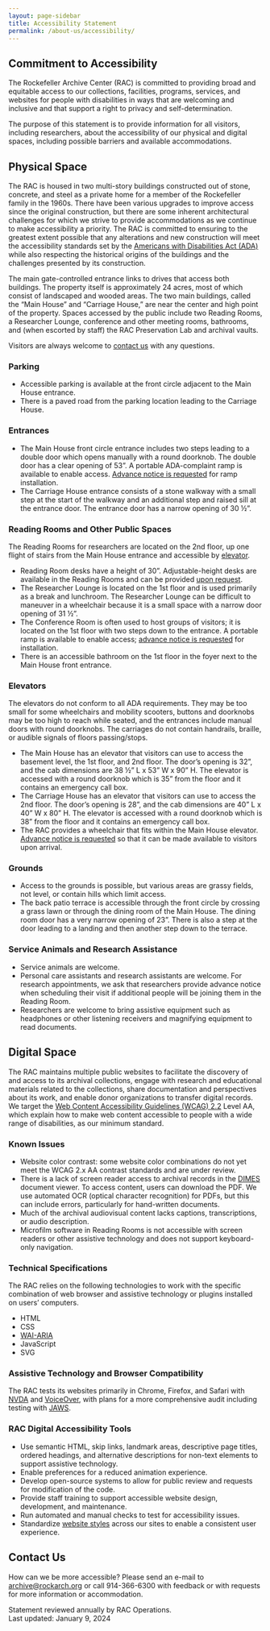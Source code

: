 ```yaml
---
layout: page-sidebar
title: Accessibility Statement
permalink: /about-us/accessibility/
---
```


## Commitment to Accessibility
The Rockefeller Archive Center (RAC) is committed to providing broad and equitable access to our collections, facilities, programs, services, and websites for people with disabilities in ways that are welcoming and inclusive and that support a right to privacy and self-determination.

The purpose of this statement is to provide information for all visitors, including researchers, about the accessibility of our physical and digital spaces, including possible barriers and available accommodations.

## Physical Space
The RAC is housed in two multi-story buildings constructed out of stone, concrete, and steel as a private home for a member of the Rockefeller family in the 1960s. There have been various upgrades to improve access since the original construction, but there are some inherent architectural challenges for which we strive to provide accommodations as we continue to make accessibility a priority. The RAC is committed to ensuring to the greatest extent possible that any alterations and new construction will meet the accessibility standards set by the [Americans with Disabilities Act (ADA)](https://www.dol.gov/general/topic/disability/ada) while also respecting the historical origins of the buildings and the challenges presented by its construction.

The main gate-controlled entrance links to drives that access both buildings. The property itself is approximately 24 acres, most of which consist of landscaped and wooded areas. The two main buildings, called the “Main House” and “Carriage House,” are near the center and high point of the property. Spaces accessed by the public include two Reading Rooms, a Researcher Lounge, conference and other meeting rooms, bathrooms, and (when escorted by staff) the RAC Preservation Lab and archival vaults.

Visitors are always welcome to [contact us](#contact-us) with any questions.

### Parking

- Accessible parking is available at the front circle adjacent to the Main House entrance.
- There is a paved road from the parking location leading to the Carriage House.

### Entrances

- The Main House front circle entrance includes two steps leading to a double door which opens manually with a round doorknob. The double door has a clear opening of 53”. A portable ADA-complaint ramp is available to enable access. [Advance notice is requested](#contact-us) for ramp installation.
- The Carriage House entrance consists of a stone walkway with a small step at the start of the walkway and an additional step and raised sill at the entrance door. The entrance door has a narrow opening of 30 ½”.

### Reading Rooms and Other Public Spaces

The Reading Rooms for researchers are located on the 2nd floor, up one flight of stairs from the Main House entrance and accessible by [elevator](#elevators).
- Reading Room desks have a height of 30”. Adjustable-height desks are available in the Reading Rooms and can be provided [upon request](#contact-us).
- The Researcher Lounge is located on the 1st floor and is used primarily as a break and lunchroom. The Researcher Lounge can be difficult to maneuver in a wheelchair because it is a small space with a narrow door opening of 31 ½”.
- The Conference Room is often used to host groups of visitors; it is located on the 1st floor with two steps down to the entrance. A portable ramp is available to enable access; [advance notice is requested](#contact-us) for installation.
- There is an accessible bathroom on the 1st floor in the foyer next to the Main House front entrance. 

### Elevators

The elevators do not conform to all ADA requirements. They may be too small for some wheelchairs and mobility scooters, buttons and doorknobs may be too high to reach while seated, and the entrances include manual doors with round doorknobs. The carriages do not contain handrails, braille, or audible signals of floors passing/stops.
- The Main House has an elevator that visitors can use to access the basement level, the 1st floor, and 2nd floor. The door’s opening is 32”, and the cab dimensions are 38 ½” L x 53” W x 90” H.  The elevator is accessed with a round doorknob which is 35” from the floor and it contains an emergency call box.
- The Carriage House has an elevator that visitors can use to access the 2nd floor. The door’s opening is 28”, and the cab dimensions are 40” L x 40” W x 80” H. The elevator is accessed with a round doorknob which is 38” from the floor and it contains an emergency call box.
- The RAC provides a wheelchair that fits within the Main House elevator. [Advance notice is requested](#contact-us) so that it can be made available to visitors upon arrival.

### Grounds

- Access to the grounds is possible, but various areas are grassy fields, not level, or contain hills which limit access.
- The back patio terrace is accessible through the front circle by crossing a grass lawn or through the dining room of the Main House. The dining room door has a very narrow opening of 23”. There is also a step at the door leading to a landing and then another step down to the terrace. 

### Service Animals and Research Assistance

- Service animals are welcome.
- Personal care assistants and research assistants are welcome. For research appointments, we ask that researchers provide advance notice when scheduling their visit if additional people will be joining them in the Reading Room.
- Researchers are welcome to bring assistive equipment such as headphones or other listening receivers and magnifying equipment to read documents.

## Digital Space

The RAC maintains multiple public websites to facilitate the discovery of and access to its archival collections, engage with research and educational materials related to the collections, share documentation and perspectives about its work, and enable donor organizations to transfer digital records. We target the [Web Content Accessibility Guidelines (WCAG) 2.2](https://www.w3.org/WAI/standards-guidelines/wcag/) Level AA, which explain how to make web content accessible to people with a wide range of disabilities, as our minimum standard.

### Known Issues

- Website color contrast: some website color combinations do not yet meet the WCAG 2.x AA contrast standards and are under review.
- There is a lack of screen reader access to archival records in the [DIMES](https://dimes.rockarch.org/) document viewer. To access content, users can download the PDF. We use automated OCR (optical character recognition) for PDFs, but this can include errors, particularly for hand-written documents.
- Much of the archival audiovisual content lacks captions, transcriptions, or audio description.
- Microfilm software in Reading Rooms is not accessible with screen readers or other assistive technology and does not support keyboard-only navigation.

### Technical Specifications

The RAC relies on the following technologies to work with the specific combination of web browser and assistive technology or plugins installed on users’ computers.
- HTML
- CSS
- [WAI-ARIA](https://www.w3.org/WAI/standards-guidelines/aria/)
- JavaScript
- SVG

### Assistive Technology and Browser Compatibility

The RAC tests its websites primarily in Chrome, Firefox, and Safari with [NVDA](https://www.nvaccess.org/download/) and [VoiceOver](https://support.apple.com/guide/voiceover/welcome/mac), with plans for a more comprehensive audit including testing with [JAWS](https://www.freedomscientific.com/products/software/jaws/).

### RAC Digital Accessibility Tools

- Use semantic HTML, skip links, landmark areas, descriptive page titles, ordered headings, and alternative descriptions for non-text elements to support assistive technology.
- Enable preferences for a reduced animation experience.
- Develop open-source systems to allow for public review and requests for modification of the code.
- Provide staff training to support accessible website design, development, and maintenance.
- Run automated and manual checks to test for accessibility issues.
- Standardize [website styles](https://styles.rockarch.org/) across our sites to enable a consistent user experience.

## Contact Us

How can we be more accessible? Please send an e-mail to [archive@rockarch.org](mailto:archive@rockarch.org) or call 914-366-6300 with feedback or with requests for more information or accommodation.

Statement reviewed annually by RAC Operations.  
Last updated: January 9, 2024
